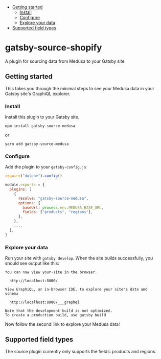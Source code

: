 - [Getting started](#getting-started)
  - [Install](#install)
  - [Configure](#configure)
  - [Explore your data](#explore)
- [Supported field types](#supported-fields)

# gatsby-source-shopify

A plugin for sourcing data from Medusa to your Gatsby site.

<div id="getting-started"></div>

## Getting started

This takes you through the minimal steps to see your Medusa data in your Gatsby site's GraphiQL explorer.

<div id="install"></div>

### Install

Install this plugin to your Gatsby site.

```shell
npm install gatsby-source-medusa
```
or

```shell
yarn add gatsby-source-medusa
```

<div id="configure"></div>

### Configure

Add the plugin to your `gatsby-config.js`:

```js:title=gatsby-config.js
require("dotenv").config()

module.exports = {
  plugins: [
    {
      resolve: "gatsby-source-medusa",
      options: {
        baseUrl: process.env.MEDUSA_BASE_URL,
        fields: ["products", "regions"],
      },
    },
    ...,
  ],
}
```

<div id="explore"></div>

### Explore your data

Run your site with `gatsby develop`. When the site builds successfully, you should see output like this:

```
You can now view your-site in the browser.
⠀
  http://localhost:8000/
⠀
View GraphiQL, an in-browser IDE, to explore your site's data and schema
⠀
  http://localhost:8000/___graphql
⠀
Note that the development build is not optimized.
To create a production build, use gatsby build
```

Now follow the second link to explore your Medusa data!

<div id="supported-fields"></div>

## Supported field types

The source plugin currently only supports the fields: products and regions.
